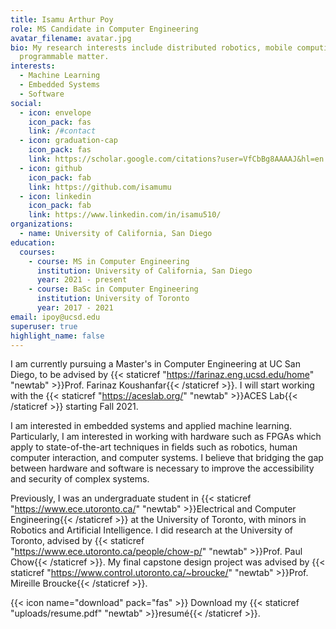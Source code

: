 ```yaml
---
title: Isamu Arthur Poy
role: MS Candidate in Computer Engineering
avatar_filename: avatar.jpg
bio: My research interests include distributed robotics, mobile computing and
  programmable matter.
interests:
  - Machine Learning
  - Embedded Systems
  - Software
social:
  - icon: envelope
    icon_pack: fas
    link: /#contact
  - icon: graduation-cap
    icon_pack: fas
    link: https://scholar.google.com/citations?user=VfCbBg8AAAAJ&hl=en
  - icon: github
    icon_pack: fab
    link: https://github.com/isamumu
  - icon: linkedin
    icon_pack: fab
    link: https://www.linkedin.com/in/isamu510/
organizations:
  - name: University of California, San Diego
education:
  courses:
    - course: MS in Computer Engineering
      institution: University of California, San Diego
      year: 2021 - present
    - course: BaSc in Computer Engineering
      institution: University of Toronto
      year: 2017 - 2021
email: ipoy@ucsd.edu
superuser: true
highlight_name: false
---
```


I am currently pursuing a Master's in Computer Engineering at UC San Diego, to be advised by {{< staticref "https://farinaz.eng.ucsd.edu/home" "newtab" >}}Prof. Farinaz Koushanfar{{< /staticref >}}. I will start working with the {{< staticref "https://aceslab.org/" "newtab" >}}ACES Lab{{< /staticref >}} starting Fall 2021.

I am interested in embedded systems and applied machine learning. Particularly, I am interested in working with hardware such as FPGAs which apply to state-of-the-art techniques in fields such as robotics, human computer interaction, and computer systems. I believe that bridging the gap between hardware and software is necessary to improve the accessibility and security of complex systems.

Previously, I was an undergraduate student in {{< staticref "https://www.ece.utoronto.ca/" "newtab" >}}Electrical and Computer Engineering{{< /staticref >}} at the University of Toronto, with minors in Robotics and Artificial Intelligence. I did research at the University of Toronto, advised by {{< staticref "https://www.ece.utoronto.ca/people/chow-p/" "newtab" >}}Prof. Paul Chow{{< /staticref >}}. My final capstone design project was advised by {{< staticref "https://www.control.utoronto.ca/~broucke/" "newtab" >}}Prof. Mireille Broucke{{< /staticref >}}.

{{< icon name="download" pack="fas" >}} Download my {{< staticref "uploads/resume.pdf" "newtab" >}}resumé{{< /staticref >}}.